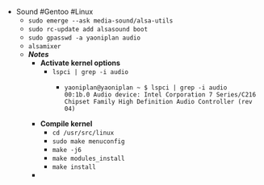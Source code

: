 - Sound #Gentoo #Linux
	- `sudo emerge --ask media-sound/alsa-utils`
	- `sudo rc-update add alsasound boot`
	- `sudo gpasswd -a yaoniplan audio`
	- `alsamixer`
	- ***Notes***
		- **Activate kernel options**
			- `lspci | grep -i audio`
				- ```
				  yaoniplan@yaoniplan ~ $ lspci | grep -i audio
				  00:1b.0 Audio device: Intel Corporation 7 Series/C216 
				  Chipset Family High Definition Audio Controller (rev 04)
				  ```
		- **Compile kernel**
			- `cd /usr/src/linux`
			- `sudo make menuconfig`
			- `make -j6`
			- `make modules_install`
			- `make install`
		-
